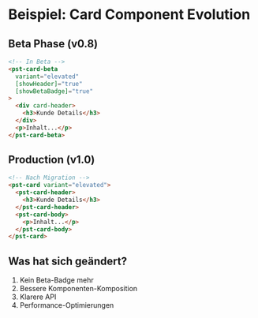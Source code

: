 # Beispiel: Card Component Evolution

## Beta Phase (v0.8)
```html
<!-- In Beta -->
<pst-card-beta 
  variant="elevated" 
  [showHeader]="true"
  [showBetaBadge]="true"
>
  <div card-header>
    <h3>Kunde Details</h3>
  </div>
  <p>Inhalt...</p>
</pst-card-beta>
```

## Production (v1.0)
```html
<!-- Nach Migration -->
<pst-card variant="elevated">
  <pst-card-header>
    <h3>Kunde Details</h3>
  </pst-card-header>
  <pst-card-body>
    <p>Inhalt...</p>
  </pst-card-body>
</pst-card>
```

## Was hat sich geändert?
1. Kein Beta-Badge mehr
2. Bessere Komponenten-Komposition
3. Klarere API
4. Performance-Optimierungen
